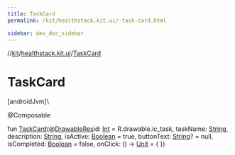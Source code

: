 ```yaml
---
title: TaskCard
permalink: /kit/healthstack.kit.ui/-task-card.html

sidebar: dev_doc_sidebar
---
```

//[kit](../../kit.html)/[healthstack.kit.ui](index.html)/[TaskCard](-task-card.html)



# TaskCard



[androidJvm]\




@Composable



fun [TaskCard](-task-card.html)(@[DrawableRes](https://developer.android.com/reference/kotlin/androidx/annotation/DrawableRes.html)id: [Int](https://kotlinlang.org/api/latest/jvm/stdlib/kotlin/-int/index.html) = R.drawable.ic_task, taskName: [String](https://kotlinlang.org/api/latest/jvm/stdlib/kotlin/-string/index.html), description: [String](https://kotlinlang.org/api/latest/jvm/stdlib/kotlin/-string/index.html), isActive: [Boolean](https://kotlinlang.org/api/latest/jvm/stdlib/kotlin/-boolean/index.html) = true, buttonText: [String](https://kotlinlang.org/api/latest/jvm/stdlib/kotlin/-string/index.html)? = null, isCompleted: [Boolean](https://kotlinlang.org/api/latest/jvm/stdlib/kotlin/-boolean/index.html) = false, onClick: () -&gt; [Unit](https://kotlinlang.org/api/latest/jvm/stdlib/kotlin/-unit/index.html) = { })




